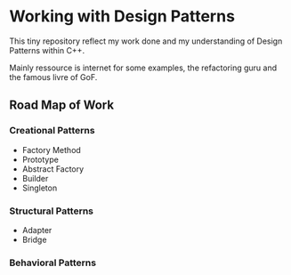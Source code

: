 # Working with Design Patterns

This tiny repository reflect my work done and my understanding of Design Patterns within C++.

Mainly ressource is internet for some examples, the refactoring guru and the famous livre of GoF.

## Road Map of Work

### Creational Patterns

- Factory Method
- Prototype
- Abstract Factory
- Builder
- Singleton

### Structural Patterns

- Adapter
- Bridge
  
### Behavioral Patterns
